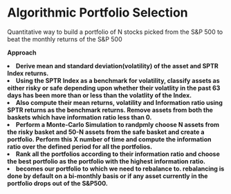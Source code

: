 # Algorithmic Portfolio Selection
Quantitative way to build a portfolio of N stocks picked from the S&amp;P 500 to beat the monthly returns of the S&amp;P 500

<b> Approach
  
  <li> Derive mean and standard deviation(volatility) of the asset and SPTR Index returns.</li>
    
  <li> Using the SPTR Index as a benchmark for volatility, classify assets as either risky
        or safe depending upon whether their volatlity in the past 63 days has been more
        than or less than the volatlity of the Index.</li>
        
  <li> Also compute their mean returns, volatility and Information ratio using SPTR returns 
        as the benchmark returns. Remove assets from both the baskets which have information 
        ratio less than 0.</li>
        
  <li> Perform a Monte-Carlo Simulation to randpmly choose  N assets from the risky basket and 50-N
        assets from the safe basket and create a portfolio. Perform this X number of time and compute
        the information ratio over the defined period for all the portfolios.</li>
        
  <li> Rank all the portfolios according to their information ratio and choose the best portfolio as
        the portfolio with the highest information ratio.</li>
    
  <li> becomes our portfolio to which we need to rebalance to. rebalancing is done by default on
        a bi-monthly basis or if any asset currently in the portfolio drops out of the S&P500.</li>
